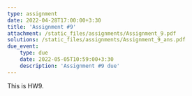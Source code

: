 ```yaml
---
type: assignment
date: 2022-04-28T17:00:00+3:30
title: 'Assignment #9'
attachment: /static_files/assignments/Assignment_9.pdf
solutions: /static_files/assignments/Assignment_9_ans.pdf
due_event: 
    type: due
    date: 2022-05-05T10:59:00+3:30
    description: 'Assignment #9 due'
---
```

This is HW9.
